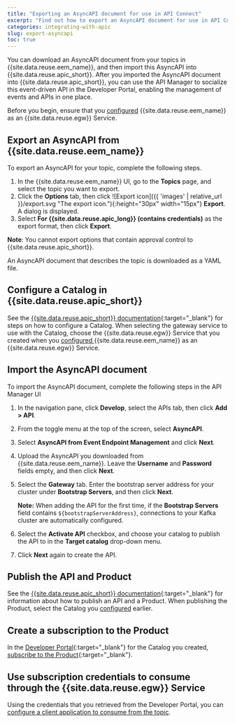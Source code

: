 ```yaml
---
title: "Exporting an AsyncAPI document for use in API Connect"
excerpt: "Find out how to export an AsyncAPI document for use in API Connect."
categories: integrating-with-apic
slug: export-asyncapi
toc: true
---
```


You can download an AsyncAPI document from your topics in {{site.data.reuse.eem_name}}, and then import this AsyncAPI into {{site.data.reuse.apic_short}}. After you imported the AsyncAPI document into {{site.data.reuse.apic_short}}, you can use the API Manager to socialize this event-driven API in the Developer Portal, enabling the management of events and APIs in one place.

Before you begin, ensure that you [configured](../configure-eem-for-apic) {{site.data.reuse.eem_name}} as an {{site.data.reuse.egw}} Service.

## Export an AsyncAPI from {{site.data.reuse.eem_name}}

To export an AsyncAPI for your topic, complete the following steps.

1. In the {{site.data.reuse.eem_name}} UI, go to the **Topics** page, and select the topic you want to export.
2. Click the **Options** tab, then click ![Export icon]({{ 'images' | relative_url }}/export.svg "The export icon."){:height="30px" width="15px"} **Export**. A dialog is displayed.
3. Select **For {{site.data.reuse.apic_long}} (contains credentials)** as the export format, then click **Export**.

**Note**: You cannot export options that contain approval control to {{site.data.reuse.apic_short}}. 

An AsyncAPI document that describes the topic is downloaded as a YAML file.

## Configure a Catalog in {{site.data.reuse.apic_short}}

See the [{{site.data.reuse.apic_short}} documentation](https://www.ibm.com/docs/en/api-connect/10.0.x?topic=catalogs-creating-configuring){:target="_blank"} for steps on how to configure a Catalog. When selecting the gateway service to use with the Catalog, choose the {{site.data.reuse.egw}} Service that you created when you [configured ](../configure-eem-for-apic) {{site.data.reuse.eem_name}} as an {{site.data.reuse.egw}} Service.

## Import the AsyncAPI document

To import the AsyncAPI document, complete the following steps in the API Manager UI

1. In the navigation pane, click **Develop**, select the APIs tab, then click **Add > API**.
2. From the toggle menu at the top of the screen, select **AsyncAPI**.
3. Select **AsyncAPI from Event Endpoint Management** and click **Next**.
4. Upload the AsyncAPI you downloaded from {{site.data.reuse.eem_name}}. Leave the **Username** and **Password** fields empty, and then click **Next**.
5. Select the **Gateway** tab. Enter the bootstrap server address for your cluster under **Bootstrap Servers**, and then click **Next**. 

   **Note:** When adding the API for the first time, if the **Bootstrap Servers** field contains `${bootstrapServerAddress}`, connections to your Kafka cluster are automatically configured.
6. Select the **Activate API** checkbox, and choose your catalog to publish the API to in the **Target catalog** drop-down menu.
7. Click **Next** again to create the API.

## Publish the API and Product

See the [{{site.data.reuse.apic_short}} documentation](https://www.ibm.com/docs/en/api-connect/10.0.x?topic=definitions-publishing-api){:target="_blank"} for information about how to publish an API and a Product. When publishing the Product, select the Catalog you [configured](#configure-a-catalog-in-api-connect) earlier.

## Create a subscription to the Product

In the [Developer Portal](https://www.ibm.com/docs/en/api-connect/10.0.x?topic=developer-portal-socialize-your-apis){:target="_blank"} for the Catalog you created, [subscribe to the Product](https://www.ibm.com/docs/en/api-connect/10.0.x?topic=portal-exploring-apis-products-in-developer){:target="_blank"}.


## Use subscription credentials to consume through the {{site.data.reuse.egw}} Service

Using the credentials that you retrieved from the Developer Portal, you can [configure a client application to consume from the topic](../../consume-subscribe/setting-your-application-to-consume).
